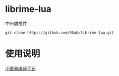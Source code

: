 # librime-lua
中州韵插件

``````
git clone https://github.com/98wb/librime-lua.git
``````
# 使用说明 
[小狼毫编译手记](http://127.0.0.1:4000/rime/2019/06/13/021.weasel.html)

